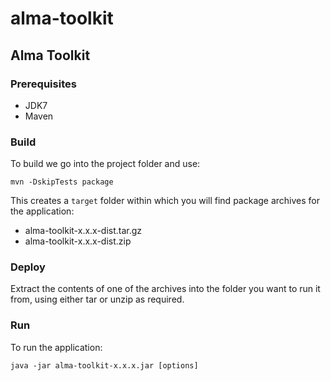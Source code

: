 # alma-toolkit
## Alma Toolkit

### Prerequisites
- JDK7
- Maven

### Build
To build we go into the project folder and use:
```
mvn -DskipTests package
```

This creates a ```target``` folder within which you will find package archives
for the application:
- alma-toolkit-x.x.x-dist.tar.gz
- alma-toolkit-x.x.x-dist.zip

### Deploy
Extract the contents of one of the archives into the folder you want to run it
from, using either tar or unzip as required.

### Run
To run the application:
```
java -jar alma-toolkit-x.x.x.jar [options]
```

